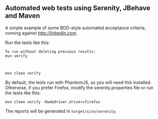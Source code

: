 ## Automated web tests using Serenity, JBehave and Maven

A simple example of some BDD-style automated acceptance criteria, running against http://linkedIn.com.

Run the tests like this:

```
To run without deleting previous results:
mvn verify



mvn clean verify
```

By default, the tests run with PhantomJS, so you will need this installed. Otherwise, if you prefer Firefox, modify the serenity.properties file or run the tests like this:
```
mvn clean verify -Dwebdriver.driver=firefox
```

The reports will be generated in `target/site/serenity`.
